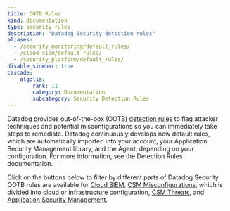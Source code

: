 ```yaml
---
title: OOTB Rules
kind: documentation
type: security_rules
description: "Datadog Security detection rules"
aliases:
  - /security_monitoring/default_rules/
  - /cloud_siem/default_rules/
  - /security_platform/default_rules/
disable_sidebar: true
cascade:
    algolia:
        rank: 11
        category: Documentation
        subcategory: Security Detection Rules
---
```


Datadog provides out-of-the-box (OOTB) [detection rules][1] to flag attacker techniques and potential misconfigurations so you can immediately take steps to remediate. Datadog continuously develops new default rules, which are automatically imported into your account, your Application Security Management library, and the Agent, depending on your configuration. For more information, see the Detection Rules documentation.

Click on the buttons below to filter by different parts of Datadog Security. OOTB rules are available for [Cloud SIEM][2], [CSM Misconfigurations][3], which is divided into cloud or infrastructure configuration, [CSM Threats][4], and [Application Security Management][5].

[1]: /security/detection_rules/
[2]: /security/cloud_siem/
[3]: /security/cspm/
[4]: /security/threats/
[5]: /security/application_security/
